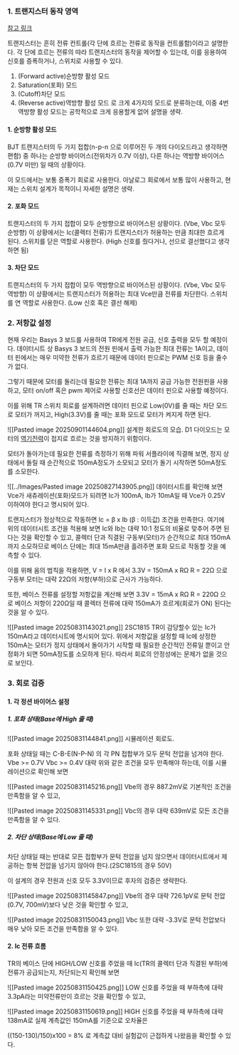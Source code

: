 
### 1. 트랜지스터 동작 영역

[참고 링크](http://www.ktword.co.kr/test/view/view.php?no=4498)

트랜지스터는 흔히 전류 컨트롤(각 단에 흐르는 전류로 동작을 컨트롤함)이라고 설명한다.
각 단에 흐르는 전류의 따라 트랜지스터의 동작을 제어할 수 있는데, 이를 응용하여 신호를 증폭하거나, 스위치로 사용할 수 있다.

1. (Forward active)순방향 활성 모드
2. Saturation(포화) 모드
3. (Cutoff)차단 모드
4. (Reverse active)역방향 활성 모드
로 크게 4가지의 모드로 분류하는데, 이중 4번 역방향 활성 모드는 공학적으로 크게 응용할게 없어 설명을 생략.

#### 1. 순방향 활성 모드

BJT 트랜지스터의 두 가지 접합(n-p-n 으로 이루어진 두 개의 다이오드라고 생각하면 편함) 중 하나는 순방향 바이어스(전위차가 0.7V 이상), 다른 하나는 역방향 바이어스(0.7V 미만) 일 때의 상황이다.

이 모드에서는 보통 증폭기 회로로 사용한다.
아날로그 회로에서 보통 많이 사용하고, 현재는 스위치 설계가 목적이니 자세한 설명은 생략.


#### 2. 포화 모드

트랜지스터의 두 가지 접합이 모두 순방향으로 바이어스된 상황이다. (Vbe, Vbc 모두 순방향)
이 상황에서는 Ic(콜렉터 전류)가 트랜지스터가 허용하는 만큼 최대한 흐르게 된다.
스위치를 닫은 역할로 사용한다. (High 신호를 줬다거나, 선으로 결선했다고 생각하면 됨)

#### 3. 차단 모드

트랜지스터의 두 가지 접합이 모두 역방향으로 바이어스된 상황이다. (Vbe, Vbc 모두 역방향)
이 상황에서는 트랜지스터가 허용하는 최대 Vce만큼 전류를 차단한다.
스위치를 연 역할로 사용한다. (Low 신호 혹은 결선 해제)


### 2. 저항값 설정

현재 우리는 Basys 3 보드를 사용하여 TR에게 전원 공급, 신호 출력을 모두 할 예정이다.
데이터시트 상 Basys 3 보드의 전원 핀에서 출력 가능한 최대 전류는 1A이고, 데이터 핀에서는 매우 미약한 전류가 흐르기 때문에 데이터 핀으로는 PWM 신호 등을 줄수가 없다.

그렇기 때문에 모터를 돌리는데 필요한 전류는 최대 1A까지 공급 가능한 전원핀을 사용하고, 모터 on/off 혹은 pwm 제어로 사용할 신호선은 데이터 핀으로 사용할 예정이다.

이를 위해 TR 스위치 회로를 설계하려면 데이터 핀으로 Low(0V)를 줄 때는 차단 모드로 모터가 꺼지고, High(3.3V)를 줄 때는 포화 모드로 모터가 켜지게 하면 된다.

![[Pasted image 20250901144604.png]]
설계한 회로도의 모습. D1 다이오드는 모터의 [역기전력](https://m.blog.naver.com/kspark222/221704758624)이 접지로 흐르는 것을 방지하기 위함이다.

모터가 돌아가는데 필요한 전류를 측정하기 위해 파워 서플라이에 직결해 보면, 정지 상태에서 돌릴 때 순간적으로 150mA정도가 소모되고 모터가 돌기 시작하면 50mA정도를 소모한다.

![[../Images/Pasted image 20250827143905.png]]
데이터시트를 확인해 보면 Vce가 새츄레이션(포화)모드가 되려면 Ic가 100mA, Ib가 10mA일 때 Vce가 0.25V 이하여야 한다고 명시되어 있다.

트랜지스터가 정상적으로 작동하면 Ic = β x Ib  (β : 이득값) 조건을 만족한다.
여기에 위의 데이터시트 조건을 적용해 보면 Ic와 Ib는 대략 10:1 정도의 비율로 맞추어 주면 된다는 것을 확인할 수 있고, 콜렉터 단과 직결된 구동부(모터)가 순간적으로 최대 150mA까지 소모하므로 베이스 단에는 최대 15mA만큼 흘려주면 포화 모드로 작동할 것을 예측할 수 있다.

이를 위해 옴의 법칙을 적용하면, V = I x R 에서
3.3V = 150mA x RΩ
R = 22Ω 으로 구동부 모터는 대략 22Ω의 저항(부하)으로 근사가 가능하다.

또한, 베이스 전류를 설정할 저항값을 계산해 보면
3.3V = 15mA x RΩ
R = 220Ω 으로 베이스 저항이 220Ω일 때 콜렉터 전류에 대략 150mA가 흐르게(회로가 ON) 된다는 것을 알 수 있다.


![[Pasted image 20250831143021.png]]
2SC1815 TR이 감당할수 있는 Ic가 150mA라고 데이터시트에 명시되어 있다.
위에서 저항값을 설정할 때 Ic에 상정한 150mA는 모터가 정지 상태에서 돌아가기 시작할 때 필요한 순간적인 전류일 뿐이고 안정화가 되면 50mA정도를 소모하게 된다.
따라서 회로의 안정성에는 문제가 없을 것으로 보인다.



### 3. 회로 검증

#### 1. 각 정션 바이어스 설정

##### 1. 포화 상태(Base에 High 줄 때)

![[Pasted image 20250831144841.png]]
시뮬레이션 회로도.

포화 상태일 때는 C-B-E(N-P-N) 의 각 PN 접합부가 모두 문턱 전압을 넘겨야 한다.
Vbe >= 0.7V
Vbc >= 0.4V
대략 위와 같은 조건을 모두 만족해야 하는데, 이를 시뮬레이션으로 확인해 보면


![[Pasted image 20250831145216.png]]
Vbe의 경우 887.2mV로 기본적인 조건을 만족함을 알 수 있고,


![[Pasted image 20250831145331.png]]
Vbc의 경우 대략 639mV로 모든 조건을 만족함을 알 수 있다.



##### 2. 차단 상태(Base에 Low 줄 때)

차단 상태일 때는 반대로 모든 접합부가 문턱 전압을 넘지 않으면서 데이터시트에서 제공하는 항복 전압을 넘기지 않아야 한다.(2SC1815의 경우 50V)

이 설계의 경우 전원과 신호 모두 3.3V이므로 후자의 검증은 생략한다.

![[Pasted image 20250831145847.png]]
Vbe의 경우 대략 726.1pV로 문턱 전압(0.7V, 700mV)보다 낮은 것을 확인할 수 있고,


![[Pasted image 20250831150043.png]]
Vbc 또한 대략 -3.3V로 문턱 전압보다 매우 낮아 모든 조건을 만족함을 알 수 있다.


#### 2. Ic 전류 흐름

TR의 베이스 단에 HIGH/LOW 신호를 주었을 때 Ic(TR의 콜렉터 단과 직결된 부하)에 전류가 공급되는지, 차단되는지 확인해 보면

![[Pasted image 20250831150425.png]]
LOW 신호를 주었을 때 부하측에 대략 3.3pA라는 미약전류만이 흐르는 것을 확인할 수 있고,


![[Pasted image 20250831150619.png]]
HIGH 신호를 주었을 때 부하측에 대략 138mA로 실제 계측값인 150mA를 기준으로 오차율은

((150-130)/150)x100 = 8% 로 계측값 대비 실험값이 근접하게 나왔음을 확인할 수 있다.

